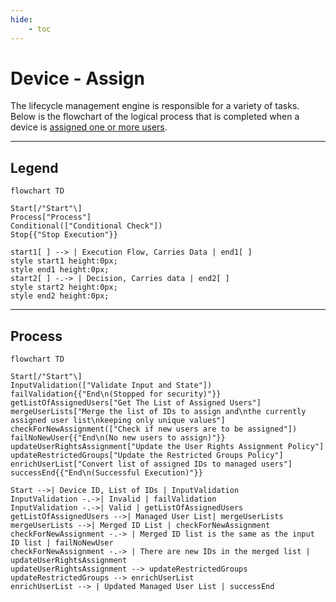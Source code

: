 ```yaml
---
hide:
    - toc
---
```

# Device - Assign

The lifecycle management engine is responsible for a variety of tasks. Below is the flowchart of the logical process that is completed when a device is [assigned one or more users](../../../Getting-Started/Usage-Guide/Lifecycle-Management/Device/2-Assign.md).

---

## Legend

``` mermaid
flowchart TD

Start[/"Start"\]
Process["Process"]
Conditional(["Conditional Check"])
Stop{{"Stop Execution"}}

start1[ ] --> | Execution Flow, Carries Data | end1[ ]
style start1 height:0px;
style end1 height:0px;
start2[ ] -.-> | Decision, Carries data | end2[ ]
style start2 height:0px;
style end2 height:0px;
```

---

## Process

``` mermaid
flowchart TD

Start[/"Start"\]
InputValidation(["Validate Input and State"])
failValidation{{"End\n(Stopped for security)"}}
getListOfAssignedUsers["Get The List of Assigned Users"]
mergeUserLists["Merge the list of IDs to assign and\nthe currently assigned user list\nkeeping only unique values"]
checkForNewAssignment(["Check if new users are to be assigned"])
failNoNewUser{{"End\n(No new users to assign)"}}
updateUserRightsAssignment["Update the User Rights Assignment Policy"]
updateRestrictedGroups["Update the Restricted Groups Policy"]
enrichUserList["Convert list of assigned IDs to managed users"]
successEnd{{"End\n(Successful Execution)"}}

Start -->| Device ID, List of IDs | InputValidation
InputValidation -.->| Invalid | failValidation
InputValidation -.->| Valid | getListOfAssignedUsers
getListOfAssignedUsers -->| Managed User List| mergeUserLists
mergeUserLists -->| Merged ID List | checkForNewAssignment
checkForNewAssignment -.-> | Merged ID list is the same as the input ID list | failNoNewUser
checkForNewAssignment -.-> | There are new IDs in the merged list | updateUserRightsAssignment
updateUserRightsAssignment --> updateRestrictedGroups
updateRestrictedGroups --> enrichUserList
enrichUserList --> | Updated Managed User List | successEnd
```
